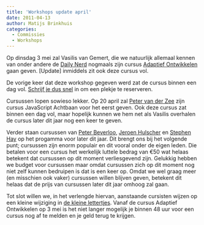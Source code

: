 ```yaml
---
title: 'Workshops update april'
date: 2011-04-13
author: Matijs Brinkhuis
categories:
  - Commissies
  - Workshops
---
```


Op dinsdag 3 mei zal Vasilis van Gemert, die we natuurlijk allemaal kennen van onder andere de [Daily Nerd](http://dailynerd.nl/) nogmaals zijn cursus [Adaptief Ontwikkelen](/cursussen/adaptief-ontwikkelen-vasilis-van-gemert) gaan geven. [Update] inmiddels zit ook deze cursus vol.

De vorige keer dat deze workshop gegeven werd zat de cursus binnen een dag vol. [Schrijf je dus snel](/workshops/adaptief-ontwikkelen-vasilis-van-gemert#formulier-1) in om een plekje te reserveren.

Cursussen lopen sowieso lekker. Op 20 april zal [Peter van der Zee](http://qfox.nl) zijn cursus JavaScript Achtbaan voor het eerst geven. Ook deze cursus zat binnen een dag vol, maar hopelijk kunnen we hem net als Vasilis overhalen de cursus later dit jaar nog een keer te geven.

Verder staan cursussen van [Peter Beverloo](http://peter.sh), [Jeroen Hulscher](http://jeroenhulscher.nl) en [Stephen Hay](http://the-haystack.com) op het progamma voor later dit jaar. Dit brengt ons bij het volgende punt; cursussen zijn enorm populair en dit vooral onder de eigen leden. Die betalen voor een cursus het werkelijk luttele bedrag van €50 wat helaas betekent dat cursussen op dit moment verliesgevend zijn. Gelukkig hebben we budget voor cursussen maar omdat cursussen zich op dit moment nog niet zelf kunnen bedruipen is dat is een keer op. Omdat we wel graag meer (en misschien ook vaker) cursussen willen blijven geven, betekent dit helaas dat de prijs van cursussen later dit jaar omhoog zal gaan.

Tot slot willen we, in het verlengde hiervan, aanstaande cursisten wijzen op een kleine wijziging in [de kleine lettertjes](/cursussen/voor-cursisten). Vanaf de cursus Adaptief Ontwikkelen op 3 mei is het niet langer mogelijk je binnen 48 uur voor een cursus nog af te melden en je geld terug te krijgen.
